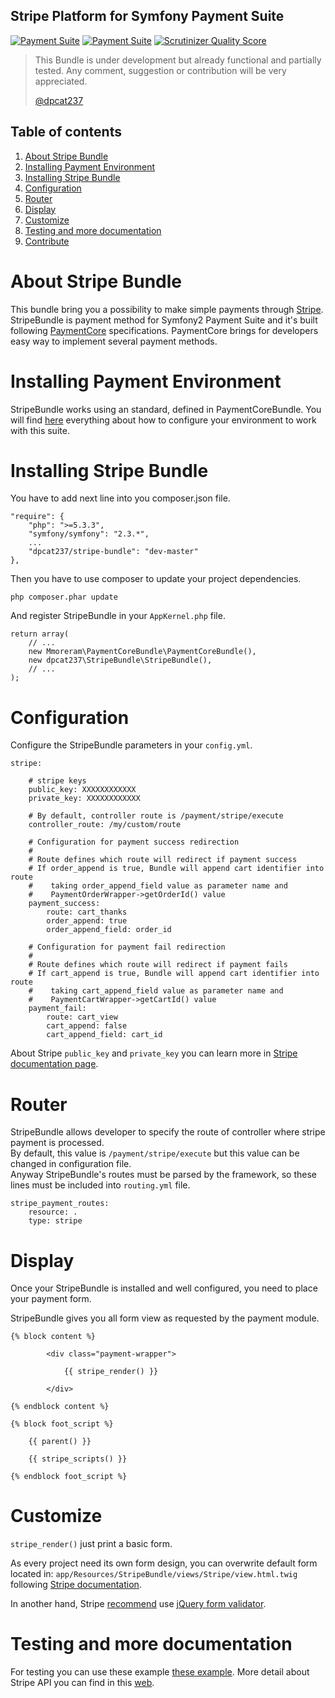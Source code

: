 Stripe Platform for Symfony Payment Suite
-----

[![Payment Suite](http://mmoreram.github.io/PaymentCoreBundle/public/images/payment-suite.png)](https://github.com/mmoreram/PaymentCoreBundle)  [![Payment Suite](http://mmoreram.github.io/PaymentCoreBundle/public/images/still-maintained.png)]()  [![Scrutinizer Quality Score](https://scrutinizer-ci.com/g/dpcat237/StripeBundle/badges/quality-score.png?s=10dab38a47f5ca4c11a2de2e4f1237555c5e8660)](https://scrutinizer-ci.com/g/dpcat237/StripeBundle/)

> This Bundle is under development but already functional and partially tested.
> Any comment, suggestion or contribution will be very appreciated.
>
> [@dpcat237](https://github.com/dpcat237)



Table of contents
-----

1.  [About Stripe Bundle](#about-stripe-bundle)
2.  [Installing Payment Environment](#installing-payment-environment)
3.  [Installing Stripe Bundle](#installing-stripe-bundle)
4.  [Configuration](#configuration)
5.  [Router](#router)
6.  [Display](#display)
7.  [Customize](#customize)
8.  [Testing and more documentation](#testing-and-more-documentation)
9.  [Contribute](http://github.com/mmoreram/PaymentCoreBundle/blob/master/Resources/docs/contribute.md)

About Stripe Bundle
=====

This bundle bring you a possibility to make simple payments through [Stripe](https://stripe.com). StripeBundle is payment method for Symfony2 Payment Suite and it's built following [PaymentCore](https://github.com/mmoreram/PaymentCoreBundle) specifications. PaymentCore brings for developers easy way to implement several payment methods.

Installing Payment Environment
=====

StripeBundle works using an standard, defined in PaymentCoreBundle. You will find [here](http://github.com/mmoreram/PaymentCoreBundle) everything about how to configure your environment to work with this suite.

Installing Stripe Bundle
=====

You have to add next line into you composer.json file.

    "require": {
        "php": ">=5.3.3",
        "symfony/symfony": "2.3.*",
        ...
        "dpcat237/stripe-bundle": "dev-master"
    },

Then you have to use composer to update your project dependencies.

    php composer.phar update

And register StripeBundle in your `AppKernel.php` file.

    return array(
        // ...
        new Mmoreram\PaymentCoreBundle\PaymentCoreBundle(),
        new dpcat237\StripeBundle\StripeBundle(),
        // ...
    );

Configuration
=====

Configure the StripeBundle parameters in your `config.yml`.

    stripe:

        # stripe keys
        public_key: XXXXXXXXXXXX
        private_key: XXXXXXXXXXXX

        # By default, controller route is /payment/stripe/execute
        controller_route: /my/custom/route

        # Configuration for payment success redirection
        #
        # Route defines which route will redirect if payment success
        # If order_append is true, Bundle will append cart identifier into route
        #    taking order_append_field value as parameter name and
        #    PaymentOrderWrapper->getOrderId() value
        payment_success:
            route: cart_thanks
            order_append: true
            order_append_field: order_id

        # Configuration for payment fail redirection
        #
        # Route defines which route will redirect if payment fails
        # If cart_append is true, Bundle will append cart identifier into route
        #    taking cart_append_field value as parameter name and
        #    PaymentCartWrapper->getCartId() value
        payment_fail:
            route: cart_view
            cart_append: false
            cart_append_field: cart_id

About Stripe `public_key` and `private_key` you can learn more in [Stripe documentation page](https://stripe.com/docs/tutorials/dashboard#api-keys).

Router
=====

StripeBundle allows developer to specify the route of controller where stripe payment is processed.  
By default, this value is `/payment/stripe/execute` but this value can be changed in configuration file.  
Anyway StripeBundle's routes must be parsed by the framework, so these lines must be included into `routing.yml` file.

    stripe_payment_routes:
        resource: .
        type: stripe

Display
=====

Once your StripeBundle is installed and well configured, you need to place your payment form.

StripeBundle gives you all form view as requested by the payment module.

    {% block content %}

            <div class="payment-wrapper">

                {{ stripe_render() }}

            </div>

    {% endblock content %}

    {% block foot_script %}

        {{ parent() }}

        {{ stripe_scripts() }}

    {% endblock foot_script %}


Customize
=====

`stripe_render()` just print a basic form.

As every project need its own form design, you can overwrite default form located in: `app/Resources/StripeBundle/views/Stripe/view.html.twig` following [Stripe documentation](https://stripe.com/docs/tutorials/forms).

In another hand, Stripe [recommend](https://stripe.com/docs/tutorials/forms#create-a-single-use-token) use [jQuery form validator](https://github.com/stripe/jquery.payment).


Testing and more documentation
=====

For testing you can use these example [these example](https://stripe.com/docs/testing).
More detail about Stripe API you can find in this [web](https://stripe.com/docs/api/php).
